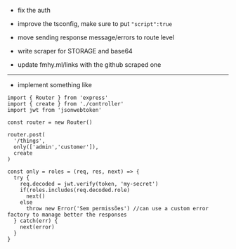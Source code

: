 -   fix the auth

-   improve the tsconfig, make sure to put `"script":true`
-   move sending response message/errors to route level

-   write scraper for STORAGE and base64
-   update fmhy.ml/links with the github scraped one

---

-   implement something like

```
import { Router } from 'express'
import { create } from './controller'
import jwt from 'jsonwebtoken'

const router = new Router()

router.post(
  '/things',
  only(['admin','customer']),
  create
)

const only = roles = (req, res, next) => {
  try {
    req.decoded = jwt.verify(token, 'my-secret')
    if(roles.includes(req.decoded.role)
      next()
    else
      throw new Error('Sem permissões') //can use a custom error factory to manage better the responses
  } catch(err) {
    next(error)
  }
}
```
